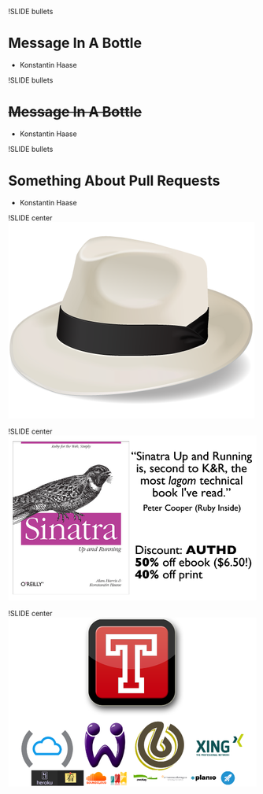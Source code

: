 !SLIDE bullets
# Message In A Bottle #

* Konstantin Haase

!SLIDE bullets
# <s>Message In A Bottle</s> #

* Konstantin Haase

!SLIDE bullets
# Something About Pull Requests #

* Konstantin Haase

!SLIDE center
![Sinatra](sinatra.png)

!SLIDE center
![Sinatra: Up And Running](book.png)

!SLIDE center
![Travis CI](travis.png)
